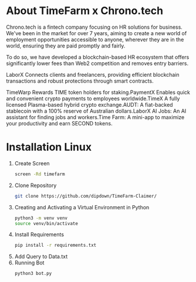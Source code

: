 # About TimeFarm x Chrono.tech
Chrono.tech is a fintech company focusing on HR solutions for business. We've been in the market for over 7 years, aiming to create a new world of employment opportunities accessible to anyone, wherever they are in the world, ensuring they are paid promptly and fairly.

To do so, we have developed a blockchain-based HR ecosystem that offers significantly lower fees than Web2 competition and removes entry barriers.

LaborX Connects clients and freelancers, providing efficient blockchain transactions and robust protections through smart contracts.

TimeWarp Rewards TIME token holders for staking.PaymentX Enables quick and convenient crypto payments to employees worldwide.TimeX A fully licensed Plasma-based hybrid crypto exchange.AUDT: A fiat-backed stablecoin with a 100% reserve of Australian dollars.LaborX AI Jobs: An AI assistant for finding jobs and workers.Time Farm: A mini-app to maximize your productivity and earn SECOND tokens.

# Installation Linux

1. Create Screen
   ```sh
   screen -Rd timefarm
   ```
2. Clone Repository
   ```sh
   git clone https://github.com/dipdown/TimeFarm-Claimer/
   ```
3. Creating and Activating a Virtual Environment in Python
   ```sh
   python3 -m venv venv
   source venv/bin/activate
   ```
4. Install Requirements
   ```sh
   pip install -r requirements.txt
   ```
5. Add Query to Data.txt
6. Running Bot
   ```sh
   python3 bot.py
   ```
   
